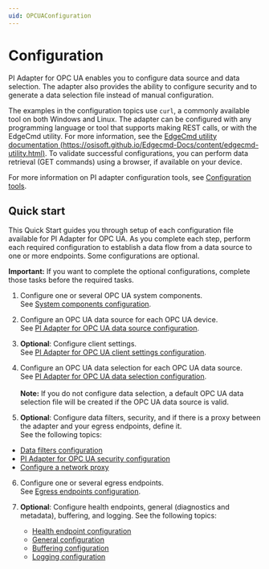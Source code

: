 ```yaml
---
uid: OPCUAConfiguration
---
```


# Configuration

PI Adapter for OPC UA enables you to configure data source and data selection. The adapter also provides the ability to configure security and to generate a data selection file instead of manual configuration.

The examples in the configuration topics use `curl`, a commonly available tool on both Windows and Linux. The adapter can be configured with any programming language or tool that supports making REST calls, or with the EdgeCmd utility. For more information, see the [EdgeCmd utility documentation (https://osisoft.github.io/Edgecmd-Docs/content/edgecmd-utility.html)](https://osisoft.github.io/Edgecmd-Docs/content/edgecmd-utility.html). To validate successful configurations, you can perform data retrieval (GET commands) using a browser, if available on your device.

For more information on PI adapter configuration tools, see [Configuration tools](xref:ConfigurationTools).

## Quick start

This Quick Start guides you through setup of each configuration file available for PI Adapter for OPC UA. As you complete each step, perform each required configuration to establish a data flow from a data source to one or more endpoints. Some configurations are optional.

**Important:** If you want to complete the optional configurations, complete those tasks before the required tasks.

1. Configure one or several OPC UA system components.<br>See [System components configuration](xref:SystemComponentsConfiguration#configure-system-components).

2. Configure an OPC UA data source for each OPC UA device.<br>See [PI Adapter for OPC UA data source configuration](xref:PIAdapterForOPCUADataSourceConfiguration#configure-opc-ua-data-source).

3. **Optional**: Configure client settings.<br> See [PI Adapter for OPC UA client settings configuration](xref:PIAdapterForOPCUAClientSettingsConfiguration#configure-opc-ua-client-settings).

4. Configure an OPC UA data selection for each OPC UA data source.<br>See [PI Adapter for OPC UA data selection configuration](xref:PIAdapterForOPCUADataSelectionConfiguration#configure-opc-ua-data-selection).<br><br>**Note:** If you do not configure data selection, a default OPC UA data selection file will be created if the OPC UA data source is valid.

5. **Optional**: Configure data filters, security, and if there is a proxy between the adapter and your egress endpoints, define it.<br>See the following topics:

- [Data filters configuration](xref:DataFiltersConfiguration#configure-data-filters)
- [PI Adapter for OPC UA security configuration](xref:pi-adapter-for-opc-ua-security-configuration#configure-opc-ua-adapter-security) 
- [Configure a network proxy](xref:ConfigureANetworkProxy)

6. Configure one or several egress endpoints.<br>See [Egress endpoints configuration](xref:EgressEndpointsConfiguration).

7. **Optional**: Configure health endpoints, general (diagnostics and metadata), buffering, and logging. See the following topics:

    - [Health endpoint configuration](xref:HealthEndpointConfiguration#configure-health-endpoint)
    - [General configuration](xref:GeneralConfiguration#configure-general)
    - [Buffering configuration](xref:BufferingConfiguration#configure-buffering)
    - [Logging configuration](xref:LoggingConfiguration#configure-logging)
 